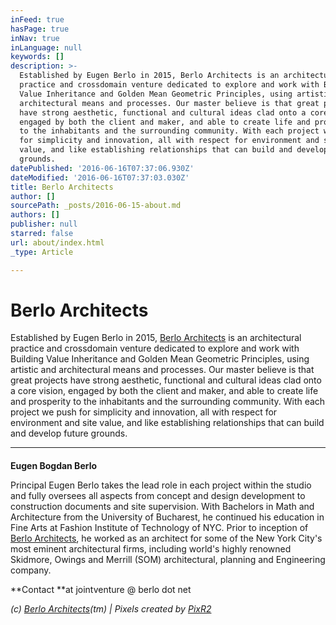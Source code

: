 ```yaml
---
inFeed: true
hasPage: true
inNav: true
inLanguage: null
keywords: []
description: >-
  Established by Eugen Berlo in 2015, Berlo Architects is an architectural
  practice and crossdomain venture dedicated to explore and work with Building
  Value Inheritance and Golden Mean Geometric Principles, using artistic and
  architectural means and processes. Our master believe is that great projects
  have strong aesthetic, functional and cultural ideas clad onto a core vision,
  engaged by both the client and maker, and able to create life and prosperity
  to the inhabitants and the surrounding community. With each project we push
  for simplicity and innovation, all with respect for environment and site
  value, and like establishing relationships that can build and develop future
  grounds.
datePublished: '2016-06-16T07:37:06.930Z'
dateModified: '2016-06-16T07:37:03.030Z'
title: Berlo Architects
author: []
sourcePath: _posts/2016-06-15-about.md
authors: []
publisher: null
starred: false
url: about/index.html
_type: Article

---
```

# Berlo Architects

Established by Eugen Berlo in 2015, [Berlo Architects][0] is an architectural practice and crossdomain venture dedicated to explore and work with Building Value Inheritance and Golden Mean Geometric Principles, using artistic and architectural means and processes. Our master believe is that great projects have strong aesthetic, functional and cultural ideas clad onto a core vision, engaged by both the client and maker, and able to create life and prosperity to the inhabitants and the surrounding community. With each project we push for simplicity and innovation, all with respect for environment and site value, and like establishing relationships that can build and develop future grounds.

****

#### 

**Eugen Bogdan Berlo**

Principal Eugen Berlo takes the lead role in each project within the studio and fully oversees all aspects from concept and design development to construction documents and site supervision. With Bachelors in Math and Architecture from the University of Bucharest, he continued his education in Fine Arts at Fashion Institute of Technology of NYC. Prior to inception of [Berlo Architects][0], he worked as an architect for some of the New York City's most eminent architectural firms, including world's highly renowned Skidmore, Owings and Merrill (SOM) architectural, planning and Engineering company.

**Contact **at jointventure @ berlo dot net

_(c) [Berlo Architects][0](tm) | Pixels created by [PixR2][1]_

[0]: http://www.berlo.ro/
[1]: http://pixr2.com/